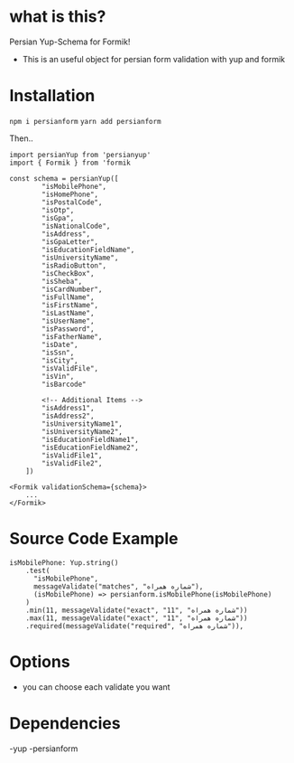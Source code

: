 # what is this?

Persian Yup-Schema for Formik!

- This is an useful object for persian form validation with yup and formik

# Installation

`npm i persianform`
`yarn add persianform`

Then..

```
import persianYup from 'persianyup'
import { Formik } from 'formik

const schema = persianYup([
        "isMobilePhone",
        "isHomePhone",
        "isPostalCode",
        "isOtp",
        "isGpa",
        "isNationalCode",
        "isAddress",
        "isGpaLetter",
        "isEducationFieldName",
        "isUniversityName",
        "isRadioButton",
        "isCheckBox",
        "isSheba",
        "isCardNumber",
        "isFullName",
        "isFirstName",
        "isLastName",
        "isUserName",
        "isPassword",
        "isFatherName",
        "isDate",
        "isSsn",
        "isCity",
        "isValidFile",
        "isVin",
        "isBarcode"

        <!-- Additional Items -->
        "isAddress1",
        "isAddress2",
        "isUniversityName1",
        "isUniversityName2",
        "isEducationFieldName1",
        "isEducationFieldName2",
        "isValidFile1",
        "isValidFile2",
    ])

<Formik validationSchema={schema}>
    ...
</Formik>
```

# Source Code Example

```
isMobilePhone: Yup.string()
    .test(
      "isMobilePhone",
      messageValidate("matches", "شماره همراه"),
      (isMobilePhone) => persianform.isMobilePhone(isMobilePhone)
    )
    .min(11, messageValidate("exact", "11", "شماره همراه"))
    .max(11, messageValidate("exact", "11", "شماره همراه"))
    .required(messageValidate("required", "شماره همراه")),
```

# Options

- you can choose each validate you want

# Dependencies

-yup
-persianform
